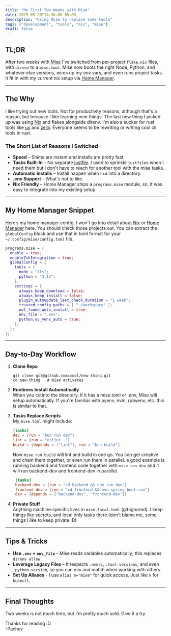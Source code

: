 ```yaml
---
title: "My First Two Weeks with Mise"
date: 2025-05-20T14:30:00-05:00
description: "Using Mise to replace some tools"
tags: ["development", "tools", "nix", "mise"]
draft: false
---
```


## TL;DR

After two weeks with [Mise] I’ve switched from per‑project `flake.nix` files, with `direnv` to
a `mise.toml`. Mise now boots the right Node, Python, and whatever‑else versions, wires up my env vars, and even runs project
tasks. It fit in with my current nix setup via [Home Manager].

---

## The Why

I like trying out new tools. Not for productivity reasons, although that's a reason, but because I like learning new things. The last
new thing I picked up was using [Nix] and flakes alongside direnv. I'm also a sucker for rust tools like [uv] and [zellij]. Everyone
seems to be rewriting or writing cool cli tools in rust.

### The Short List of Reasons I Switched

- **Speed** – Shims are instant and installs are pretty fast
- **Tasks Built‑In** – No separate [justfile]. I used to sprinkle `justfile`s when I need them but I don't have to reach for another tool with the mise tasks.
- **Automatic Installs** – Install happen when I `cd` into a directory.
- **.env Support** - What's not to like.
- **Nix Friendly** – Home Manager ships a `programs.mise` module, so, it was easy to integrate into my existing setup.

---

## My Home Manager Snippet

Here’s my home manager config. I won't go into detail about [Nix] or [Home Manager] here. You should check those projects out. You can 
extract the `globalConfig` block and use that in toml format for your `~/.config/mise/config.toml` file.

```nix
programs.mise = {
  enable = true;
  enableZshIntegration = true;
  globalConfig = {
    tools = {
      node = "lts";
      python = "3.13";
    };
    settings = {
      always_keep_download = false;
      always_keep_install = false;
      plugin_autoupdate_last_check_duration = "1 week";
      trusted_config_paths = [ "~/workspace" ];
      not_found_auto_install = true;
      env_file = ".env";
      python.uv_venv_auto = true;
    };
  };
};
```

---

## Day‑to‑Day Workflow

1. **Clone Repo**  
   ```
   git clone git@github.com:cool/new-thing.git
   cd new-thing   # mise activates
   ```
2. **Runtimes Install Automatically**  
   When you cd into the directory, if it has a mise.toml or .env, Mise will setup automatically. If you're familiar with
   pyenv, nvm, rubyenv, etc. this is similar to that.  
   
3. **Tasks Replace Scripts**  
   My `mise.toml` might include:
   ```toml
   [tasks]
   dev = {run = "bun run dev"}
   lint = {run = "eslint ."}
   build = {depends = ["lint"], run = "bun build"}
   ```
   Now `mise run build` will lint and build in one go. You can get creative and chain them together, or even run them in parallel.
   a good example is running backend and frontend code together with `mise run dev` and it will run backend-dev and frontend-dev in parallel.
   ```toml
    [tasks]
    backend-dev = {run = "cd backend && npm run dev"}
    frontend-dev = {run = "cd frontend && mvn spring-boot:run"}
    dev = {depends = ["backend-dev", "frontend-dev"]}
   ```
   
4. **Private Stuff**  
   Anything machine‑specific lives in `mise.local.toml` (git‑ignored). I keep things like secrets, and local only tasks there (don't blame me, some things I like to keep private :D)

---

## Tips & Tricks

- **Use `.env` + `env_file`** – Mise reads variables automatically; this replaces `direnv allow`.  
- **Leverage Legacy Files** – It respects `.nvmrc`, `.tool-versions`, and even `.python-version`, so you can mix and match when working with others.
- **Set Up Aliases** - I use `alias m="mise"` for quick access. Just like `k` for `kubectl`.

---

## Final Thoughts

Two weeks is not much time, but I'm pretty much sold. Give it a try. 

Thanks for reading :D  
-Pachev

[uv]: https://github.com/astral-sh/uv
[zellij]: https://zellij.dev
[justfile]: https://github.com/casey/just
[Nix]: https://nixos.org
[Home Manager]: https://nix-community.github.io/home-manager
[Mise]: https://mise.jdx.dev